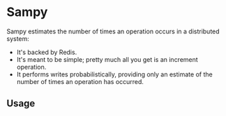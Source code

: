 Sampy
=====

Sampy estimates the number of times an operation occurs in a distributed system:

* It's backed by Redis.
* It's meant to be simple; pretty much all you get is an increment operation.
* It performs writes probabilistically, providing only an estimate of the number of times an operation has occurred.

Usage
-----